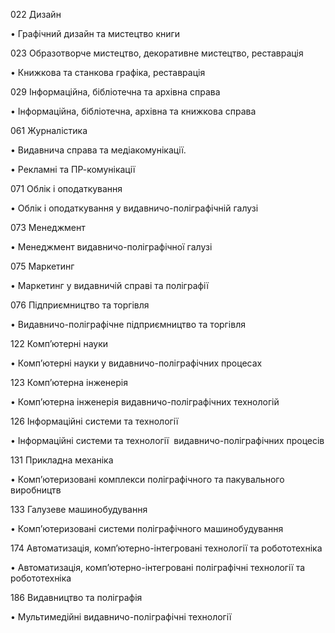 022 Дизайн

• Графічний дизайн та мистецтво книги

023 Образотворче мистецтво, декоративне мистецтво, реставрація

• Книжкова та станкова графіка, реставрація

029 Інформаційна, бібліотечна та архівна справа

• Інформаційна, бібліотечна, архівна та книжкова справа

061 Журналістика

• Видавнича справа та медіакомунікації\.

• Рекламні та ПР\-комунікації

071 Облік і оподаткування

• Облік і оподаткування у видавничо\-поліграфічній галузі

073 Менеджмент

• Менеджмент видавничо\-поліграфічної галузі

075 Маркетинг

• Маркетинг у видавничій справі та поліграфії

076 Підприємництво та торгівля

• Видавничо\-поліграфічне підприємництво та торгівля

122 Комп’ютерні науки

• Комп’ютерні науки у видавничо\-поліграфічних процесах

123 Комп’ютерна інженерія

• Комп’ютерна інженерія видавничо\-поліграфічних технологій

126 Інформаційні системи та технології

• Інформаційні системи та технології  видавничо\-поліграфічних процесів

131 Прикладна механіка

• Комп’ютеризовані комплекси поліграфічного та пакувального виробництв

133 Галузеве машинобудування

• Комп’ютеризовані системи поліграфічного машинобудування

174 Автоматизація, комп’ютерно\-інтегровані технології та робототехніка

• Автоматизація, комп’ютерно\-інтегровані поліграфічні технології та робототехніка

186 Видавництво та поліграфія

• Мультимедійні видавничо\-поліграфічні технології
